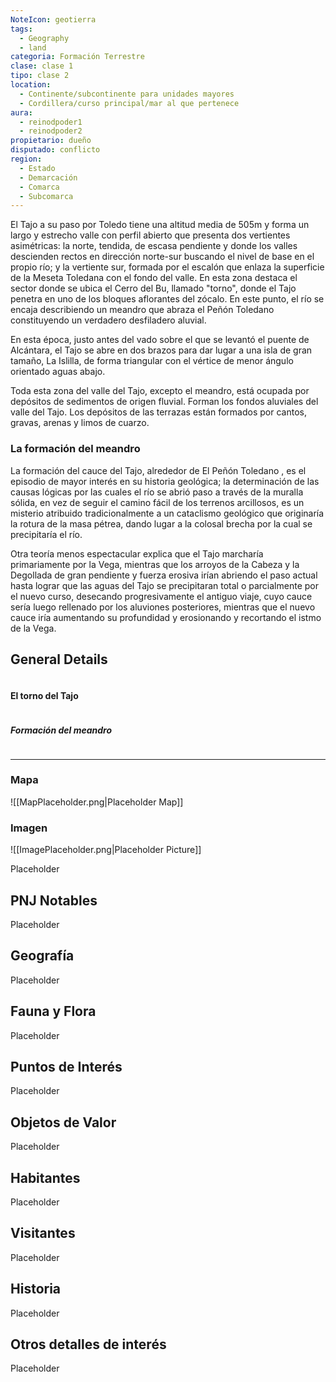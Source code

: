 ```yaml
---
NoteIcon: geotierra
tags:
  - Geography 
  - land 
categoria: Formación Terrestre
clase: clase 1
tipo: clase 2
location: 
  - Continente/subcontinente para unidades mayores
  - Cordillera/curso principal/mar al que pertenece 
aura:
  - reinodpoder1
  - reinodpoder2
propietario: dueño
disputado: conflicto
region:
  - Estado 
  - Demarcación
  - Comarca
  - Subcomarca
---
```





 <section class="wa-section main-content"><p>El Tajo a su paso por Toledo tiene una altitud media de 505m y forma un largo y estrecho valle con perfil abierto que presenta dos vertientes asimétricas: la norte, tendida, de escasa pendiente y donde los valles descienden rectos en dirección norte-sur buscando el nivel de base en el propio río; y la vertiente sur, formada por el escalón que enlaza la superficie de la Meseta Toledana con el fondo del valle. En esta zona destaca el sector donde se ubica el Cerro del Bu, llamado "torno", donde el Tajo penetra en uno de los bloques aflorantes del zócalo. En este punto, el río se encaja describiendo un meandro que abraza el Peñón Toledano constituyendo un verdadero desfiladero aluvial.
</p>
<p>
En esta época, justo antes del vado sobre el que se levantó el puente de Alcántara, el Tajo se abre en dos brazos para dar lugar a una isla de gran tamaño, <span data-article-privacy="private" data-article-id="bbb62f97-ba32-4dc6-8461-ea887aaa7972" data-template-type="location" class="private-article article-unlinked entity-link wa-link">La Islilla</span>, de forma triangular con el vértice de menor ángulo orientado aguas abajo.
</p>
<p>
Toda esta zona del valle del Tajo, excepto el meandro, está ocupada por depósitos de sedimentos de origen fluvial. Forman los fondos aluviales del valle del Tajo. Los depósitos de las terrazas están formados por cantos, gravas, arenas y limos de cuarzo.
</p>
<p>
</p><h3>La formación del meandro</h3>
La formación del cauce del Tajo, alrededor de <span class="article-link article-explorer-link entity-link wa-link" data-article-privacy="public" data-article-id="7f591c32-bd34-4cb4-91c6-35dba4cee285" data-template-type="location" data-article="7f591c32-bd34-4cb4-91c6-35dba4cee285">El Peñón Toledano</span> , es el episodio de mayor interés en su historia geológica; la determinación de las causas lógicas por las cuales el río se abrió paso a través de la muralla sólida, en vez de seguir el camino fácil de los terrenos arcillosos, es un misterio atribuido tradicionalmente a un cataclismo geológico que originaría la rotura de la masa pétrea, dando lugar a la colosal brecha por la cual se precipitaría el río.
<p></p>
<p>
Otra teoría menos espectacular explica que el Tajo marcharía primariamente por la Vega, mientras que los arroyos de la Cabeza y la Degollada de gran pendiente y fuerza erosiva irían abriendo el paso actual hasta lograr que las aguas del Tajo se precipitaran total o parcialmente por el nuevo curso, desecando progresivamente el antiguo viaje, cuyo cauce sería luego rellenado por los aluviones posteriores, mientras que el nuevo cauce iría aumentando su profundidad y erosionando y recortando el istmo de la Vega.</p><p></p></section>  <section data-section-id="sidepanelcontent" class="wa-section public"><h2>General Details</h2>
<p></p><div id="ed087e3215528e7280342b346611d2fa" class="visibility-toggler image-thumb-container user-css-image-thumbnail position-relative padding-10 "><img src="https://worldanvil.com/uploads/images/214f41b054135f0c2571c82fa3f90c54.jpeg" alt title="8_RíoTajo-en-Toledo.jpeg" /></div>
<div id="904ff1edf854840ec044a0ad26890f02" class="visibility-toggler image-thumb-container user-css-image-thumbnail position-relative padding-10 "><img src="https://worldanvil.com/uploads/images/c6e4b32e27c9c83d6ef72b3b676fdef1.jpeg" alt title="tajo desde el mirador del valle.jpeg" /></div>
<p></p>
<p>
</p><h4>El torno del Tajo</h4>
<div id="b1d0a2b3426677034c5ec2eaa94962aa" class="visibility-toggler image-thumb-container user-css-image-thumbnail position-relative padding-10 "><img src="https://worldanvil.com/uploads/images/b94eeb8aa472008416399b9a0d3e0259.jpeg" alt title="vista aerea dibujo antiguo.jpeg" /></div>
<p></p>
<p>
</p><h5>Formación del meandro</h5>
<div id="b6971fbba73b40fb4612a4a6a8714c93" class="visibility-toggler image-thumb-container user-css-image-thumbnail position-relative padding-10 "><img src="https://worldanvil.com/uploads/images/9c46cdc4b8ed34d6b5485f338c2bd17e.png" alt title="hipotesis de formacion del meandro.png" /></div><p></p><hr /></section>   

### Mapa
![[MapPlaceholder.png|Placeholder Map]]

### Imagen
![[ImagePlaceholder.png|Placeholder Picture]]

Placeholder

## PNJ Notables
Placeholder

## Geografía
Placeholder

## Fauna y Flora
Placeholder

## Puntos de Interés
Placeholder

## Objetos de Valor
Placeholder

## Habitantes
Placeholder

## Visitantes
Placeholder

## Historia
Placeholder

## Otros detalles de interés
Placeholder

